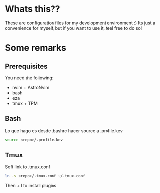 # Whats this??

These are configuration files for my development environment :)
Its just a convenience for myself, but if you want to use it, feel free to do so!

# Some remarks
## Prerequisites

You need the following:
- nvim + AstroNvim
- bash
- eza
- tmux + TPM

## Bash
Lo que hago es desde .bashrc hacer source a .profile.kev
```bash
source <repo>/.profile.kev
```

## Tmux
Soft link to .tmux.conf
```bash
ln -s <repo>/.tmux.conf ~/.tmux.conf
```

Then <prefix> + I to install plugins

